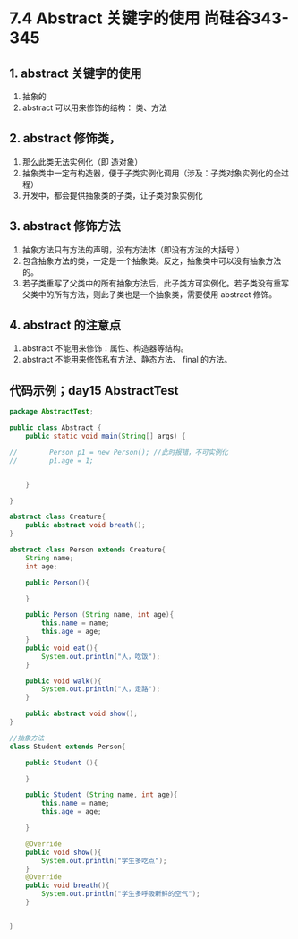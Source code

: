 # 7.4 Abstract 关键字的使用 尚硅谷343-345

## 1. abstract 关键字的使用
1. 抽象的
2. abstract 可以用来修饰的结构： 类、方法

## 2. abstract 修饰类，
1. 那么此类无法实例化（即 造对象）
2. 抽象类中一定有构造器，便于子类实例化调用（涉及：子类对象实例化的全过程）
3. 开发中，都会提供抽象类的子类，让子类对象实例化

## 3. abstract 修饰方法
1. 抽象方法只有方法的声明，没有方法体（即没有方法的大括号
）
2. 包含抽象方法的类，一定是一个抽象类。反之，抽象类中可以没有抽象方法的。
3. 若子类重写了父类中的所有抽象方法后，此子类方可实例化。若子类没有重写父类中的所有方法，则此子类也是一个抽象类，需要使用 abstract 修饰。

## 4. abstract 的注意点
1. abstract 不能用来修饰：属性、构造器等结构。
2. abstract 不能用来修饰私有方法、静态方法、 final 的方法。 

## 代码示例；day15 AbstractTest
```java
package AbstractTest;

public class Abstract {
    public static void main(String[] args) {

//        Person p1 = new Person(); //此时报错，不可实例化
//        p1.age = 1;


    }

}

abstract class Creature{
    public abstract void breath();
}

abstract class Person extends Creature{
    String name;
    int age;

    public Person(){

    }

    public Person (String name, int age){
        this.name = name;
        this.age = age;
    }
    public void eat(){
        System.out.println("人，吃饭");
    }

    public void walk(){
        System.out.println("人，走路");
    }

    public abstract void show();
}

//抽象方法
class Student extends Person{

    public Student (){

    }

    public Student (String name, int age){
        this.name = name;
        this.age = age;

    }

    @Override
    public void show(){
        System.out.println("学生多吃点");
    }
    @Override
    public void breath(){
        System.out.println("学生多呼吸新鲜的空气");
    }


}
```
